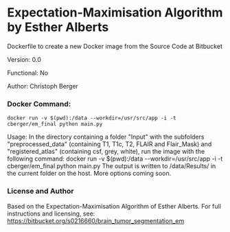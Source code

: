 # Expectation-Maximisation Algorithm by Esther Alberts

Dockerfile to create a new Docker image from the Source Code at Bitbucket

Version: 0.0

Functional: No

Author: Christoph Berger

### Docker Command: 
```
docker run -v $(pwd):/data --workdir=/usr/src/app -i -t cberger/em_final python main.py
```

Usage: In the directory containing a folder "Input" with the subfolders "preprocessed_data" (containing T1, T1c, T2, FLAIR and Flair_Mask) and "registered_atlas" (containing csf, grey, white), run the image with the following command:
docker run -v $(pwd):/data --workdir=/usr/src/app -i -t cberger/em_final python main.py
The output is written to /data/Results/ in the current folder on the host.
More options coming soon.

### License and Author
Based on the Expectation-Maximisation Algorithm of Esther Alberts.
For full instructions and licensing, see: https://bitbucket.org/s0216660/brain_tumor_segmentation_em